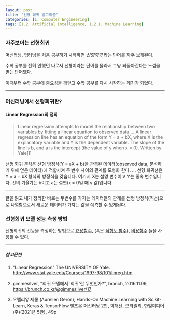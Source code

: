 ```yaml
---
layout: post
title: "선형 회귀 알고리즘"
categories: [1. Computer Engineering]
tags: [1.2. Artificial Intelligence, 1.2.1. Machine Learning]
---
```


### 자주보이는 선형회귀

머신러닝, 딥러닝을 처음 공부하기 시작하면 *선형회귀* 라는 단어를 자주 보게된다.

수학 공부를 전혀 안했던 나로서 선형이라는 단어를 몰라서 그냥 되돌아간다는 느낌을 받는 단어였다.

이때부터 수학 공부에 중요성을 깨닫고 수학 공부를 다시 시작하는 계기가 되었다.

---

### 머신러닝에서 선형회귀란?

#### Linear Regression의 정의

<BlockQuote> 
Linear regression attempts to model the relationship between two variables by fitting a linear equation to observed data.... A linear regression line has an equation of the form Y = a + bX, where X is the explanatory variable and Y is the dependent variable. The slope of the line is b, and a is the intercept (the value of y when x = 0). Written by Yale[1]
</BlockQuote>

선형 회귀 분석은 선형 방정식(Y = aX + b)을 관측된 데이터(observed data, 분석하기 위해 얻은 데이터)에 적합시켜 두 변수 사이의 관계를 모형화 한다.
...
선형 회귀선은 Y = a + bX 형식의 방정식을 갖습니다. 여기서 X는 설명 변수이고 Y는 종속 변수입니다. 선의 기울기는 b이고 a는 절편(x = 0일 때 y 값)입니다.

---

글을 읽고 내가 정리한 바로는 두변수를 가지는 데이터들의 관계를 선형 방정식(직선)으로 나열함으로서 새로운 데이터가 가지는 값을 예측할 수 있게된다.

### 선형회귀 모델 성능 측정 방법

선형회귀의 선능을 측정하는 방법으로 [효용함수](https://maizer2.github.io/1.%20computer%20engineering/2022/01/15/효용함수.html), (혹은 [적합도 함수](https://maizer2.github.io/1.%20computer%20engineering/2022/01/18/적합도-함수.html)), [비용함수](https://maizer2.github.io/1.%20computer%20engineering/2022/01/15/비용함수.html) 들을 사용할 수 있다.




---

##### 참고문헌

1) "Linear Regression" The UNIVERSITY OF Yale. http://www.stat.yale.edu/Courses/1997-98/101/linreg.htm

2) gimmesilver, "회귀 모델에서 '회귀'란 무엇인가?", branch, 2016.11.09, https://brunch.co.kr/@gimmesilver/17

3) 오렐리앙 제롱 (Aurelien Geron), Hands-On Machine Learning with Scikit-Learn, Keras & TensorFlow 핸즈온 머신러닝 2판, 박해선, 오라일리, 한빛미디어(주)(2021년 5판), 49p
